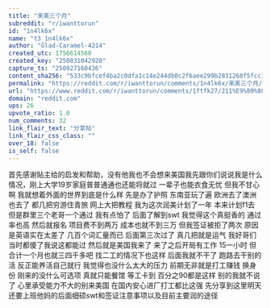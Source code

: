 ```yaml
---
title: "来美三个月"
subreddit: "r/iwanttorun"
id: "1n4lk6x"
name: "t3_1n4lk6x"
author: "Glad-Caramel-4214"
created_utc: 1756614560
created_key: "250831042920"
capture_ts: "250927160436"
content_sha256: "533c9bfcef4ba2c0dfa1c14e244db0c2f6aee299b2831268f5fcc3932ba7ebdb"
permalink: "https://reddit.com/r/iwanttorun/comments/1n4lk6x/来美三个月/"
url: "https://www.reddit.com/r/iwanttorun/comments/1ftfk27/211%E9%80%80%E5%AD%A6%E8%B5%B0%E7%BA%BF%E6%9D%A5%E7%BE%8E%E4%B8%80%E5%B9%B4%E6%84%9F%E6%82%9F/?share_id=aIcxuNs8OnMf_zVW779lD&utm_content=1&utm_medium=ios_app&utm_name=ioscss&utm_source=share&utm_term=1"
domain: "reddit.com"
ups: 26
upvote_ratio: 1.0
num_comments: 32
link_flair_text: "分享帖"
link_flair_css_class: ""
over_18: false
is_self: false
---
```


首先感谢贴主给的启发和帮助，没有他我也不会想来美国我先跟你们说说我是什么情况，刚上大学19岁家庭普普通通也还能将就过
一辈子也能衣食无忧 但我不甘心啊 我就想着外面的世界到底是什么样
先是办了护照 东南亚玩了遍 欧洲去了澳洲也去了 都几把穷游住青旅
网上大把教程 我为这次润美计划了一年 本来计划f1去
但是群里三个老哥一个通过 我有点怕了 后面了解到swt 我觉得这个真挺香的
通过率也高 然后就报名 项目费不到两万 成本也就不到三万 但我签证被拒了两次
原因是英语实在太差了 几百个词汇量而已 后面第三次过了 真几把就是运气
我好哥们当时都傻了我说这都能过 然后就是美国我来了 来了之后开局有工作
15一小时 但合计一个月也就三四千多吧 找二工的情况下也这样 后面我就不干了
跑路去干别的活 反正能养活自己就行 我觉得也没什么太大的压力
前期无非就是打工赚钱 换身份 刚来的没什么可选项 真就只能餐馆 等工卡到
百分之90都是这样 别的我就不说了 心里承受能力不大的别来美国
在国内安心进厂打工都比这强
先分享到这里明天还要上班他妈的后面细硕swt和签证注意事项以及目前主要润的途径
